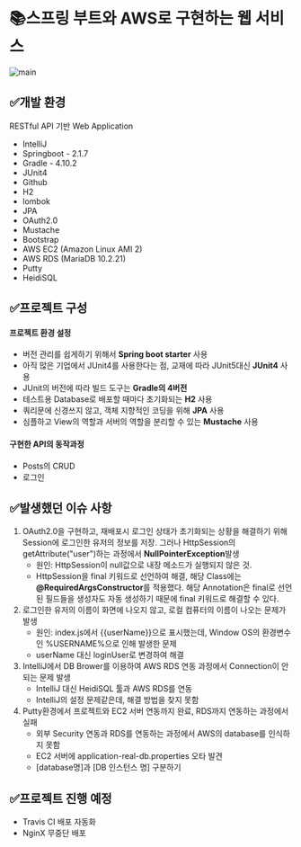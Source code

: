 # 📚스프링 부트와 AWS로 구현하는 웹 서비스

![main](https://user-images.githubusercontent.com/44271206/125600462-3f4c73ed-9b5b-44f5-9b88-9064e4a94efe.png)





## ✅개발 환경

RESTful API 기반 Web Application

- IntelliJ
- Springboot - 2.1.7
- Gradle - 4.10.2
- JUnit4
- Github
- H2
- lombok
- JPA
- OAuth2.0
- Mustache
- Bootstrap
- AWS EC2 (Amazon Linux AMI 2)
- AWS RDS (MariaDB 10.2.21)
- Putty
- HeidiSQL






## ✅프로젝트 구성

#### 프로젝트 환경 설정

- 버전 관리를 쉽게하기 위해서 **Spring boot starter** 사용
- 아직 많은 기업에서 JUnit4를 사용한다는 점, 교재에 따라 JUnit5대신 **JUnit4** 사용
- JUnit의 버전에 따라 빌드 도구는 **Gradle의 4버전**
- 테스트용 Database로 배포할 때마다 초기화되는 **H2** 사용
- 쿼리문에 신경쓰지 않고, 객체 지향적인 코딩을 위해 **JPA** 사용
- 심플하고 View의 역할과 서버의 역할을 분리할 수 있는 **Mustache** 사용





#### 구현한 API의 동작과정

- Posts의 CRUD
- 로그인







## ✅발생했던 이슈 사항

1. OAuth2.0을 구현하고, 재배포시 로그인 상태가 초기화되는 상황을 해결하기 위해 Session에 로그인한 유저의 정보를 저장. 그러나 HttpSession의 getAttribute("user")하는 과정에서 **NullPointerException**발생
   - 원인: HttpSession이 null값으로  내장 메소드가 실행되지 않은 것.
   - HttpSession을 final 키워드로 선언하여 해결, 해당 Class에는 **@RequiredArgsConstructor**를 적용했다. 해당 Annotation은 final로 선언된 필드들을 생성자도 자동 생성하기 때문에 final 키워드로 해결할 수 있다.
2. 로그인한 유저의 이름이 화면에 나오지 않고, 로컬 컴퓨터의 이름이 나오는 문제가 발생
   - 원인: index.js에서 {{userName}}으로 표시했는데, Window OS의 환경변수인 %USERNAME%으로 인해 발생한 문제
   - userName 대신 loginUser로 변경하여 해결
3. IntelliJ에서 DB Brower를 이용하여 AWS RDS 연동 과정에서 Connection이 안되는 문제 발생
   - IntelliJ 대신 HeidiSQL 툴과 AWS RDS를 연동
   - IntelliJ의 설정 문제같은데, 해결 방법을 찾지 못함
4. Putty환경에서 프로젝트와 EC2 서버 연동까지 완료, RDS까지 연동하는 과정에서 실패
   - 외부 Security 연동과 RDS를 연동하는 과정에서 AWS의 database를 인식하지 못함
   - EC2 서버에 application-real-db.properties 오타 발견
   - [database명]과 [DB 인스턴스 명] 구분하기





## ✅프로젝트 진행 예정

- Travis CI 배포 자동화
- NginX 무중단 배포